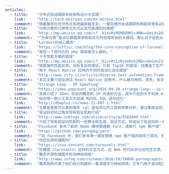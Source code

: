 ```yaml
---
articles:
  - title:    "分布式会话跟踪系统架构设计与实践"
    link:     "http://tech.meituan.com/mt-mtrace.html"
    comment:  "随着服务化的分布式系统越来越复杂，一套完善的会话跟踪机制就非常有必要，这篇文章较详细的介绍了美团在其微服务架构下是怎么做会话跟踪的。"
  - title:    "分库分表的几种常见形式以及可能遇到的难题"
    link:     "http://mp.weixin.qq.com/s?__biz=MjM5MDE0Mjc4MA==&mid=2650994413&idx=1&sn=24a01089ee47793b5d82381b04a34499&chksm=bdbf0ebe8ac887a8a75a0cd9226bb7e0427f1a77c43323d14dc6932c7dc77555531bce5dce0f&mpshare=1&scene=1&srcid=1017DNMoAoV9TjGya9P9azPN#rd"
    comment:  "“分库分表”是谈论数据库架构和优化时经常听到的关键词。那么对于这些业务量正在高速增长的公司，它有那么容易实践吗？笔者整理了分库分表中可能遇到的一些问题，并结合以往经验介绍了对应的解决思路和建议。"
  - title:    "Laravel的核心概念"
    link:     "https://lufficc.com/blog/the-core-conception-of-laravel"
    comment:  "感受一下现代化的 php 框架是怎么做的。"
  - title:    "十大性能方面的错误"
    link:     "http://mp.weixin.qq.com/s?__biz=MzIzNjUxMzk2NQ==&mid=2247483872&idx=1&sn=05311c74bfdda462dba899656401f191&chksm=e8d7fe22dfa07734d61edf70ee0841d994824e52186c38c3f7fc4e696116baeba3ca5173cf78#rd"
    comment:  "很直接的性能反例，没有复杂的理论，只有 Top10 的错误，但覆盖了生产环境中常见的情况。"
  - title:    "用于 React Native 应用的不同的自动化测试框架"
    link:     "http://www.zcfy.cc/article/diverse-test-automation-frameworks-for-react-native-apps-1208.html"
    comment:  "本文主要介绍在测试 React Native 应用中，什么是可用的。首先，本文在介绍如何进行测试之前解释了 React Native 的一些关键特征；其次，本文从单元、集成、功能测试三个角度对测试方法和框架进行分类，并为每一类提供了实例；最后，本文就如何使用流行的开源自动化测试框架来对功能型应用进行测试提供了一些简单实例。"
  - title:    "Strange Loop - IP Spoofing"
    link:     "https://idea.popcount.org/2016-09-20-strange-loop---ip-spoofing/"
    comment:  "具体介绍了 DDos 攻击的概念和 IP 伪造的方法，其中介绍的关于利用 Hilbert Curve 曲线描绘 IP 分布的方法值得学习。"
  - title:    "如何用一款小工具大大加速 MySQL SQL 语句优化"
    link:     "http://dbaplus.cn/news-21-687-1.html"
    comment:  "主要是里面可以看到很多 sql 语句优化的工具和参数分析，通过集成这些工具进行写成分析一个 sql 语句的优化工具。"
  - title:    "验证码对抗之路及现有验证机制介绍"
    link:     "http://www.cnblogs.com/alisecurity/p/5581049.html"
    comment:  "介绍了现有验证码机制的一些算法和生成、验证方式。并给出了验证码的一些破解方法研究。"
  - title:    "Facebook 发布了新的 Node 模块管理器 Yarn，或取代 npm 客户端"
    link:     "https://github.com/yarnpkg/yarn"
    comment:  "“在 Facebook 中，我们多年来一直在使用 npm 客户端并取得了成功，但随着代码仓库与团队人数的增长，我们在一致性、安全性以及性能方面遇到了挑战。在尝试解决每个方面的问题后，我们最终决定着手打造一套新的客户端解决方案，以帮助我们更可靠地管理依赖。我们把这个客户端工具称为 Yarn —— 更加快速、可靠、安全的 npm 客户端的替代品。”"
  - title:    "你还在用轮播图吗"
    link:     "https://isux.tencent.com/carousels.html"
    comment:  "轮播图（Carousels）这样的交互方式，在 Web 时代似乎已经司空见惯。事实上，轮播图的点击率通常都很低，转化效果也并不好，却往往占用了页面最抢眼的大面积位置。作为研发，我们也需要了解业务的方方面面，交互设计也不例外。"
  - title:    "雅虎开源色情图片检测神经网络"
    link:     "http://www.infoq.com/cn/news/2016/10/YAHOO-pornographic-detection-ne"
    comment:  "雅虎刚刚开源了他们自己构建的一套深度学习神经网络，它专门用于自动检测图片是否含有色情内容。"
---
```

